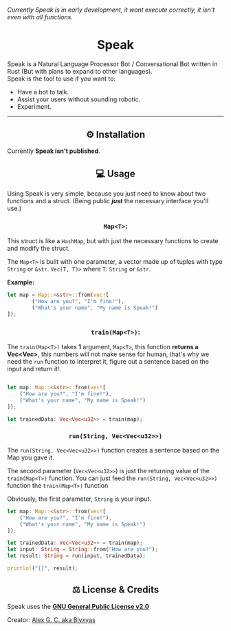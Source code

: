 ###### Currently Speak is in early development, it wont execute correctly, it isn't even with all functions.
<h1 align=center> Speak </h1>
Speak is a Natural Language Processor Bot / Conversational Bot written in Rust (But with plans to expand to other languages).<br>
Speak is the tool to use if you want to:

* Have a bot to talk.
* Assist your users without sounding robotic.
* Experiment.

---
<h2 align=center> ⚙️ Installation </h2>

Currently **Speak isn't published**.

<h2 align=center> 💻 Usage </h2>

Using Speak is very simple, because you just need to know about two functions and a struct. (Being public ***just*** the necessary interface you'll use.)

<h3 align=center>

`Map<T>`:
</h3>

This struct is like a `HashMap`, but with just the necessary functions to create and modify the struct.

The `Map<T>` is built with one parameter, a vector made up of tuples with type `String` or `&str`. `Vec(T, T)>` where `T`: `String` or `&str`.

**Example:**

```Rust
let map = Map::<&str>::from(vec![
        ("How are you?", "I'm fine!"),
        ("What's your name", "My name is Speak!")
]);
```

<h3 align=center> 

`train(Map<T>)`: 

</h3>

The `train(Map<T>)` takes **1** argument, `Map<T>`, this function **returns a Vec<Vec<u32>>**, this numbers will not make sense for human, that's why we need the `run` function to interpret it, figure out a sentence based on the input and return it!.

```Rust

let map: Map::<&str>::from(vec![
    ("How are you?", "I'm fine!"),
    ("What's your name", "My name is Speak!")
]);

let trainedData: Vec<Vec<u32>> = train(map);
```

<h3 align=center>

`run(String, Vec<Vec<u32>>)`

</h3>

The `run(String, Vec<Vec<u32>>)` function creates a sentence based on the Map you gave it.

The second parameter (`Vec<Vec<u32>>`) is just the returning value of the `train(Map<T>)` function. You can just feed the `run(String, Vec<Vec<u32>>)` function the `train(Map<T>)` function

Obviously, the first parameter, `String` is your input.

```Rust
let map: Map::<&str>::from(vec![
    ("How are you?", "I'm fine!"),
    ("What's your name", "My name is Speak!")
]);

let trainedData: Vec<Vec<u32>> = train(map);
let input: String = String::from("How are you?");
let result: String = run(input, trainedData);

println!("{}", result);
```

<h2 align=center> ⚖️ License & Credits</h2>

Speak uses the [**GNU General Public License v2.0**](https://github.com/SpeakML/speak/blob/current/LICENSE/)

Creator: [Alex G. C. aka Blyxyas](https://github.com/blyxyas)

